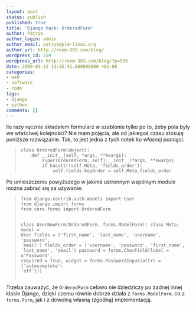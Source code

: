 ```yaml
---
layout: post
status: publish
published: true
title: 'Django hack: OrderedForm'
author: Patrys
author_login: admin
author_email: patrys@pld-linux.org
author_url: http://room-303.com/blog/
wordpress_id: 559
wordpress_url: http://room-303.com/blog/?p=559
date: 2009-03-12 13:35:41.000000000 +01:00
categories:
- web
- software
- code
tags:
- django
- python
comments: []
---
```

<p>Ile razy ręcznie składałem formularz w szablonie tylko po to, żeby pola były we właściwej kolejności? Nie mam pojęcia, ale od jakiegoś czasu stosuję poniższe rozwiązanie. Tak, to jest jedna z tych notek <em>ku własnej pamięci</em>.</p>

<blockquote><pre><code>class OrderedForm(object):
	def __init__(self, *args, **kwargs):
		super(OrderedForm, self).__init__(*args, **kwargs)
		if hasattr(self.Meta, 'fields_order'):
			self.fields.keyOrder = self.Meta.fields_order</code></pre></blockquote>

<p>Po umieszczeniu powyższego w jakimś ustronnym wspólnym module można zabrać się za używanie:</p>

<blockquote><pre><code>from django.contrib.auth.models import User
from django import forms
from core.forms import OrderedForm

class UserNewForm(OrderedForm, forms.ModelForm):
	class Meta:
		model = User
		fields = ('first_name', 'last_name', 'username', 'password', 'email')
		fields_order = ('username', 'password', 'first_name', 'last_name', 'email')
	password = forms.CharField(label = u'Password', required = True, widget = forms.PasswordInput(attrs = {'autocomplete': 'off'}))</code></pre></blockquote>

<p>Trzeba zauważyć, że <code>OrderedForm</code> celowo nie dziedziczy po żadnej innej klasie Django, dzięki czemu równie dobrze działa z <code>forms.ModelForm</code>, co z <code>forms.Form</code>, jak i z dowolną własną (zgodną) implementacją.</p>

